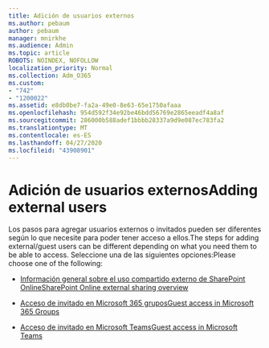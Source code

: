 ```yaml
---
title: Adición de usuarios externos
ms.author: pebaum
author: pebaum
manager: mnirkhe
ms.audience: Admin
ms.topic: article
ROBOTS: NOINDEX, NOFOLLOW
localization_priority: Normal
ms.collection: Adm_O365
ms.custom:
- "742"
- "1200022"
ms.assetid: e8db0be7-fa2a-49e0-8e63-65e1750afaaa
ms.openlocfilehash: 954d592f34e92be46bdd56769e2865eeadf4a8af
ms.sourcegitcommit: 286000b588adef1bbbb28337a9d9e087ec783fa2
ms.translationtype: MT
ms.contentlocale: es-ES
ms.lasthandoff: 04/27/2020
ms.locfileid: "43908901"
---
```

# <a name="adding-external-users"></a><span data-ttu-id="caeb1-102">Adición de usuarios externos</span><span class="sxs-lookup"><span data-stu-id="caeb1-102">Adding external users</span></span>

<span data-ttu-id="caeb1-103">Los pasos para agregar usuarios externos o invitados pueden ser diferentes según lo que necesite para poder tener acceso a ellos.</span><span class="sxs-lookup"><span data-stu-id="caeb1-103">The steps for adding external/guest users can be different depending on what you need them to be able to access.</span></span> <span data-ttu-id="caeb1-104">Seleccione una de las siguientes opciones:</span><span class="sxs-lookup"><span data-stu-id="caeb1-104">Please choose one of the following:</span></span>
  
- [<span data-ttu-id="caeb1-105">Información general sobre el uso compartido externo de SharePoint Online</span><span class="sxs-lookup"><span data-stu-id="caeb1-105">SharePoint Online external sharing overview</span></span>](https://docs.microsoft.com/sharepoint/external-sharing-overview)

- [<span data-ttu-id="caeb1-106">Acceso de invitado en Microsoft 365 grupos</span><span class="sxs-lookup"><span data-stu-id="caeb1-106">Guest access in Microsoft 365 Groups</span></span>](https://support.office.com/article/guest-access-in-office-365-groups-bfc7a840-868f-4fd6-a390-f347bf51aff6)

- [<span data-ttu-id="caeb1-107">Acceso de invitado en Microsoft Teams</span><span class="sxs-lookup"><span data-stu-id="caeb1-107">Guest access in Microsoft Teams</span></span>](https://docs.microsoft.com/microsoftteams/guest-access-checklist)
